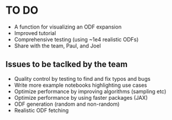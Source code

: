 # TO DO
- A function for visualizing an ODF expansion
- Improved tutorial
- Comprehensive testing (using ~1e4 realistic ODFs)
- Share with the team, Paul, and Joel

## Issues to be taclked by the team
- Quality control by testing to find and fix typos and bugs
- Write more example notebooks highlighting use cases
- Optimize performance by improving algorithms (sampling etc)
- Optimize performance by using faster packages (JAX)
- ODF generation (random and non-random)
- Realistic ODF fetching
